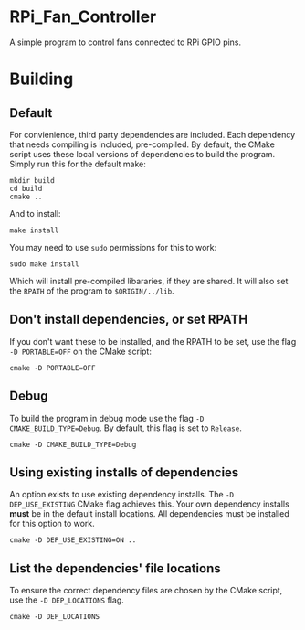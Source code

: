 # RPi_Fan_Controller
A simple program to control fans connected to RPi GPIO pins.

# Building
## Default
For convienience, third party dependencies are included. Each dependency that needs compiling is included, pre-compiled. By default, the CMake script uses these local versions of dependencies to build the program. Simply run this for the default make:
```
mkdir build
cd build
cmake ..
```
And to install:
```
make install
```
You may need to use `sudo` permissions for this to work:
```
sudo make install
```
Which will install pre-compiled libararies, if they are shared. It will also set the `RPATH` of the program to `$ORIGIN/../lib`. 
## Don't install dependencies, or set RPATH
If you don't want these to be installed, and the RPATH to be set, use the flag `-D PORTABLE=OFF` on the CMake script:
```
cmake -D PORTABLE=OFF
```
## Debug
To build the program in debug mode use the flag `-D CMAKE_BUILD_TYPE=Debug`. By default, this flag is set to `Release`.
```
cmake -D CMAKE_BUILD_TYPE=Debug
```
## Using existing installs of dependencies
An option exists to use existing dependency installs. The `-D DEP_USE_EXISTING` CMake flag achieves this. Your own dependency installs **must** be in the default install locations. All dependencies must be installed for this option to work.
```
cmake -D DEP_USE_EXISTING=ON ..
```
## List the dependencies' file locations
To ensure the correct dependency files are chosen by the CMake script, use the `-D DEP_LOCATIONS` flag.
```
cmake -D DEP_LOCATIONS
```

